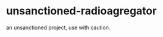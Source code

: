unsanctioned-radioagregator
===========================

an unsanctioned project, use with caution.
